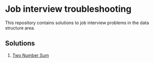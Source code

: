 # Job interview troubleshooting

This repository contains solutions to job interview problems in the data structure area.

## Solutions

1. [Two Number Sum](https://github.com/Morsinaldo/data_structure_II/blob/main/job_interview_troubleshooting/two_number_sum/Two_Number_Sum.ipynb)